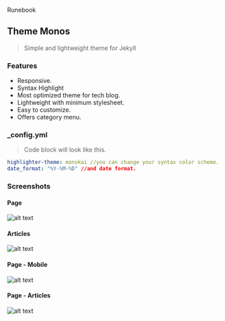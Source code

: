 Runebook

## Theme Monos
> Simple and lightweight theme for Jekyll

### Features
- Responsive.
- Syntax Highlight
- Most optimized theme for tech blog.
- Lightweight with minimum stylesheet.
- Easy to customize.
- Offers category menu.

### _config.yml
> Code block will look like this.
```yml
highlighter-theme: monokai //you can change your syntax color scheme.
date_format: "%Y-%M-%D" //and date format.
```

### Screenshots
#### Page
![alt text](/runebook/public/img/screenshot-1.png)
#### Articles
![alt text](/runebook/public/img/screenshot-2.png)
#### Page - Mobile
![alt text](/runebook/public/img/screenshot-m1.png)
#### Page - Articles
![alt text](/runebook/public/img/screenshot-m2.png)

